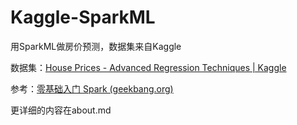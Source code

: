 # Kaggle-SparkML
用SparkML做房价预测，数据集来自Kaggle

数据集：[House Prices - Advanced Regression Techniques | Kaggle](https://www.kaggle.com/c/house-prices-advanced-regression-techniques/overview)

参考：[零基础入门 Spark (geekbang.org)](https://time.geekbang.org/column/intro/100090001?utm_term=iTab&utm_source=iTab&utm_medium=iTab&utm_campaign=iTab&utm_content=iTab&tab=catalog)

更详细的内容在about.md

